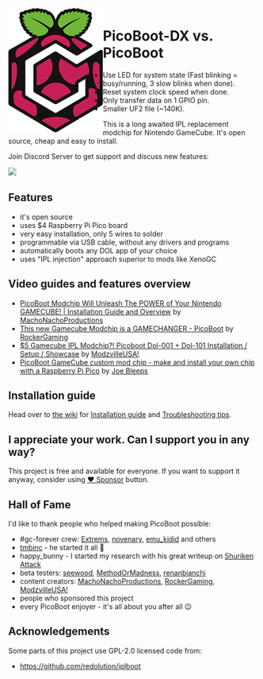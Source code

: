 <img src="/assets/PicoBoot.png" alt="PicoBoot" align="left"/>

# PicoBoot-DX vs. PicoBoot

* Use LED for system state (Fast blinking = busy/running, 3 slow blinks when done).
* Reset system clock speed when done.
* Only transfer data on 1 GPIO pin.
* Smaller UF2 file (~140K).

This is a long awaited IPL replacement modchip for Nintendo GameCube. It's open source, cheap and easy to install.

Join Discord Server to get support and discuss new features:

[![](https://dcbadge.vercel.app/api/server/fEhyWRPCmb)](https://click.webhdx.dev/discord)

## Features
* it's open source
* uses $4 Raspberry Pi Pico board
* very easy installation, only 5 wires to solder
* programmable via USB cable, without any drivers and programs
* automatically boots any DOL app of your choice
* uses "IPL injection" approach superior to mods like XenoGC

## Video guides and features overview

- [PicoBoot Modchip Will Unleash The POWER of Your Nintendo GAMECUBE! | Installation Guide and Overview](https://www.youtube.com/watch?v=qwL4ZSa0xMo) by [MachoNachoProductions](https://www.youtube.com/c/MachoNachoProductions)
- [This new Gamecube Modchip is a GAMECHANGER - PicoBoot](https://www.youtube.com/watch?v=lfMTLEM0yeQ) by [RockerGaming](https://www.youtube.com/c/RockerGaming)
- [$5 Gamecube IPL Modchip?! Picoboot Dol-001 + Dol-101 Installation / Setup / Showcase](https://www.youtube.com/watch?v=W_9-mSBMBJ4) by [ModzvilleUSA!](https://www.youtube.com/c/ModzvilleUSA)
- [PicoBoot GameCube custom mod chip - make and install your own chip with a Raspberry Pi Pico](https://youtu.be/rDrosSd-nDc) by [Joe Bleeps](https://www.youtube.com/@JoeBleeps)

## Installation guide

Head over to [the wiki](https://github.com/webhdx/PicoBoot/wiki) for [Installation guide](../../wiki/Installation-guide) and [Troubleshooting tips](../../wiki/Troubleshooting-tips).

## I appreciate your work. Can I support you in any way?

This project is free and available for everyone. If you want to support it anyway, consider using [:heart: Sponsor](https://github.com/sponsors/webhdx) button.

## Hall of Fame

I'd like to thank people who helped making PicoBoot possible:
* #gc-forever crew: [Extrems](https://github.com/Extrems), [novenary](https://github.com/9ary), [emu_kidid](https://github.com/emukidid) and others 
* [tmbinc](https://github.com/tmbinc) - he started it all 🙏 
* happy_bunny - I started my research with his great writeup on [Shuriken Attack](https://www.retro-system.com/shuriken_attack.htm)
* beta testers: [seewood](https://github.com/seewood), [MethodOrMadness](https://github.com/MethodOrMadness), [renanbianchi](https://github.com/renanbianchi)
* content creators: [MachoNachoProductions](https://www.youtube.com/c/MachoNachoProductions), [RockerGaming](https://www.youtube.com/c/RockerGaming), [ModzvilleUSA!](https://www.youtube.com/c/ModzvilleUSA)
* people who sponsored this project
* every PicoBoot enjoyer - it's all about you after all 😉

## Acknowledgements

Some parts of this project use GPL-2.0 licensed code from:
 * https://github.com/redolution/iplboot
